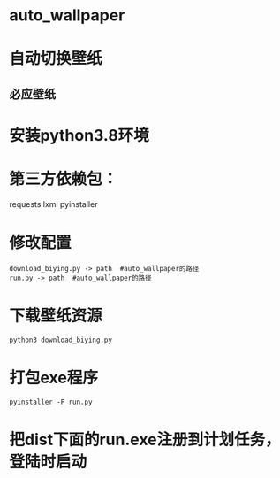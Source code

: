 # auto_wallpaper

# 自动切换壁纸

## 必应壁纸

# 安装python3.8环境

# 第三方依赖包：
requests
lxml
pyinstaller

# 修改配置
    download_biying.py -> path  #auto_wallpaper的路径
    run.py -> path  #auto_wallpaper的路径

# 下载壁纸资源
    python3 download_biying.py

# 打包exe程序
    pyinstaller -F run.py

# 把dist下面的run.exe注册到计划任务，登陆时启动
